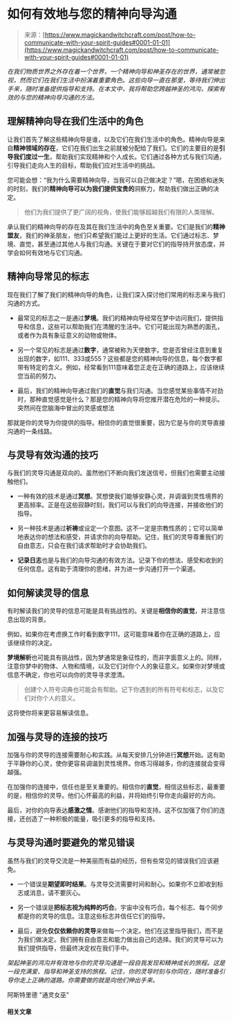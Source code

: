 <!--yml

category: 未分类

date: 2024-06-12 18:31:57

-->

# 如何有效地与您的精神向导沟通

> 来源：[https://www.magickandwitchcraft.com/post/how-to-communicate-with-your-spirit-guides#0001-01-01](https://www.magickandwitchcraft.com/post/how-to-communicate-with-your-spirit-guides#0001-01-01)

*在我们物质世界之外存在着一个世界，一个精神向导和神圣存在的世界，通常被忽视，然而它们在我们生活中扮演着重要角色。这些向导一直在那里，等待我们伸出手来，随时准备提供指导和支持。在本文中，我将帮助您跨越神圣的鸿沟，探索有效的与您的精神向导沟通的方法。*

## 理解精神向导在我们生活中的角色

让我们首先了解这些精神向导是谁，以及它们在我们生活中的角色。精神向导是来自**精神领域的存在**，它们在我们出生之前就被分配给了我们。它们的主要目的是**引导我们度过一生**，帮助我们实现精神和个人成长。它们通过各种方式与我们沟通，引导我们走向人生的目标，帮助我们应对生活中的挑战。

您可能会想：“我为什么需要精神向导，当我可以自己做决定？”嗯，在困惑和迷失的时刻，我们的**精神向导可以为我们提供宝贵的**洞察力，帮助我们做出正确的决定。

> 他们为我们提供了更广阔的视角，使我们能够超越我们有限的人类理解。

承认我们的精神向导的存在及其在我们生活中的角色至关重要。它们是我们的**精神盟友**，我们的神圣朋友，他们只希望我们能过上更好的生活。它们通过标志、梦境、直觉，甚至通过其他人与我们沟通。关键在于要对它们的指导持开放态度，并学会如何有效地与它们沟通。

## **精神向导常见的标志**

现在我们了解了我们的精神向导的角色，让我们深入探讨他们常用的标志来与我们沟通的方式。

+   最常见的标志之一是通过**梦境**。我们的精神向导经常在梦中访问我们，提供指导和信息，这些可以帮助我们在清醒的生活中。它们可能出现为熟悉的面孔，或者作为具有象征意义的动物或物体。

+   另一个常见的标志是通过**数字**，通常被称为天使数字。您是否曾经注意到重复出现的数字，如111、333或555？这些都是您的精神向导的信息，每个数字都带有特定的含义。例如，经常看到111意味着您正走在正确的道路上，应该继续您当前的努力。

+   最后，我们的精神向导通过我们的**直觉**与我们沟通。当您感觉某些事情不对劲时，那种直觉感觉是什么？那是您的精神向导将您推开潜在危险的一种提示。突然间在您脑海中冒出的灵感或想法

那就是你的灵导为你提供的指导。相信你的直觉很重要，因为它是与你的灵导直接沟通的一条线路。

## 与灵导有效沟通的技巧

与我们的灵导沟通是双向的。虽然他们不断向我们发送信号，但我们也需要主动接触他们。

+   一种有效的技术是通过**冥想**。冥想使我们能够安静心灵，并调谐到灵性境界的更高频率。正是在这些寂静时刻，我们可以与我们的向导连接，并接收他们的指导。

+   另一种技术是通过**祈祷**或设定一个意图。这不一定是宗教性质的；它可以简单地表达你的想法和感受，并请求你的向导帮助。记住，我们的灵导尊重我们的自由意志，只会在我们请求帮助时才会协助我们。

+   **记录日志**也是与我们的向导沟通的有效方法。记录下你的想法、感受和收到的任何信息。这有助于清理你的思绪，并为进一步沟通打开一个渠道。

## 如何解读灵导的信息

有时解读我们的灵导的信息可能是具有挑战性的。关键是**相信你的直觉**，并注意信息出现的背景。

例如，如果你在考虑换工作时看到数字111，这可能意味着你在正确的道路上，应该继续你的决定。

**梦境解析**也可能具有挑战性，因为梦通常是象征性的，而非字面意义上的。同样，注意你梦中的物体、人物和情境，以及它们对你个人的象征意义。如果你对梦境或信息不确定，你也可以向你的灵导寻求澄清。

> 创建个人符号词典也可能会有帮助。记下你遇到的所有符号和标志，以及它们对你个人的意义。

这将使你将来更容易解读信息。

## 加强与灵导的连接的技巧

加强与你的灵导的连接需要耐心和实践。从每天安排几分钟进行**冥想**开始。这有助于平静你的心灵，使你更容易调谐到灵性境界。你练习得越多，你的连接就会变得越强。

在加强你的连接中，信任也是至关重要的。相信你的**直觉**，相信这些标志，最重要的是，相信你的灵导。他们心怀最高的利益，并将始终引导你走向最好的方向。

最后，对你的向导表达**感激之情**。感谢他们的指导和支持。这不仅加强了你们的连接，还创造了一种积极的能量，吸引更多的指导和支持。

## 与灵导沟通时要避免的常见错误

虽然与我们的灵导交流是一种美丽而有益的经历，但有些常见的错误我们应该避免。

+   一个错误是**期望即时结果**。与灵导交流需要时间和耐心。如果你不立即收到标志或消息，请不要灰心。

+   另一个错误是**把标志视为纯粹的巧合**。宇宙中没有巧合。每个标志、每个同步都是你的灵导的信息。注意这些标志并信任它们的指导。

+   最后，避免**仅仅依赖你的灵导**来做每一个决定。他们在这里指导我们，而不是为我们做决定。我们拥有自由意志和能力做出自己的选择。我们的灵导可以为我们提供指导，但最终决定权在我们手中。

*架起神圣的鸿沟并有效地与你的灵导沟通是一段自我发现和精神成长的旅程。这是一段充满爱、指导和神圣支持的旅程。记住，你的灵导时刻与你同在，随时准备引导你走上正确的道路。你需要做的就是向他们伸出手来。*

阿斯特里德 "通灵女巫"

#### 相关文章
